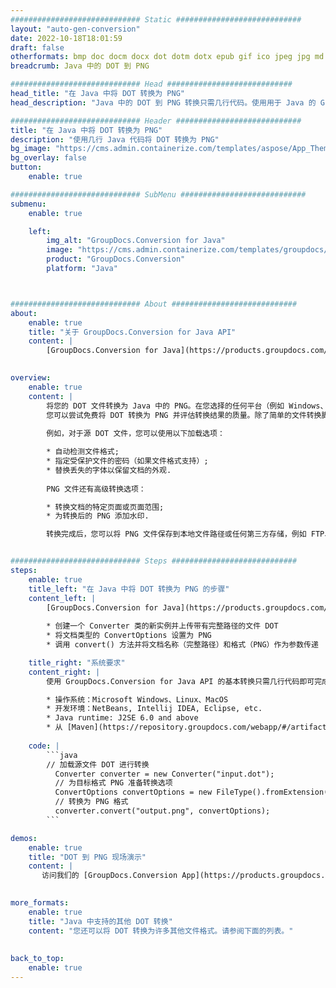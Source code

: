 ```yaml
---
############################# Static ############################
layout: "auto-gen-conversion"
date: 2022-10-18T18:01:59
draft: false
otherformats: bmp doc docm docx dot dotm dotx epub gif ico jpeg jpg md odt ott pdf png psd rtf tex tif tiff txt xps
breadcrumb: Java 中的 DOT 到 PNG

############################# Head ############################
head_title: "在 Java 中将 DOT 转换为 PNG"
head_description: "Java 中的 DOT 到 PNG 转换只需几行代码。使用用于 Java 的 GroupDocs 文档转换 API 转换 160 多种文件格式"

############################# Header ############################
title: "在 Java 中将 DOT 转换为 PNG"
description: "使用几行 Java 代码将 DOT 转换为 PNG"
bg_image: "https://cms.admin.containerize.com/templates/aspose/App_Themes/V3/images/bg/header1.png"
bg_overlay: false
button:
    enable: true

############################# SubMenu ############################
submenu:
    enable: true

    left:
        img_alt: "GroupDocs.Conversion for Java"
        image: "https://cms.admin.containerize.com/templates/groupdocs/images/product-logos/90x90-noborder/groupdocs-conversion-java.png"
        product: "GroupDocs.Conversion"
        platform: "Java"



############################# About ############################
about:
    enable: true
    title: "关于 GroupDocs.Conversion for Java API"
    content: |
        [GroupDocs.Conversion for Java](https://products.groupdocs.com/conversion/java/) 是一种高级文件格式转换 API，用于在 Microsoft Office、OpenDocument、PDF、HTML、电子邮件、CAD 等流行图像和文档格式之间进行转换。只需几行代码即可完成更多工作。本机 API 会自动检测原始文档的格式，并提供许多选项来自定义转换后的文档。除了从文档中提取信息的功能外，它还默认支持将转换结果缓存到本地磁盘。但是，任何类型的缓存存储都可以通过实施适当的接口来支持 - Amazon S3、Dropbox、Google Drive、Windows Azure、Reddis 或任何其他接口。
    

overview:
    enable: true
    content: |
        将您的 DOT 文件转换为 Java 中的 PNG。在您选择的任何平台（例如 Windows、Linux、macOS）上，只需几行 Java 代码。
        您可以尝试免费将 DOT 转换为 PNG 并评估转换结果的质量。除了简单的文件转换脚本外，您还可以尝试更复杂的选项来加载 DOT 源文件并存储 PNG 输出。 
        
        例如，对于源 DOT 文件，您可以使用以下加载选项：

        * 自动检测文件格式;
        * 指定受保护文件的密码（如果文件格式支持）;
        * 替换丢失的字体以保留文档的外观.
        
        PNG 文件还有高级转换选项：

        * 转换文档的特定页面或页面范围;
        * 为转换后的 PNG 添加水印.

        转换完成后，您可以将 PNG 文件保存到本地文件路径或任何第三方存储，例如 FTP、Amazon S3、Google Drive、Dropbox 等。请注意 - 转换 DOT到 PNG，您不需要安装任何额外的软件，例如 MS Office、Open Office、Adobe Acrobat Reader 等。


############################# Steps ############################
steps:
    enable: true
    title_left: "在 Java 中将 DOT 转换为 PNG 的步骤"
    content_left: |
        [GroupDocs.Conversion for Java](https://products.groupdocs.com/conversion/java/) 允许开发人员使用几行代码轻松地将 DOT 文件转换为 PNG。
        
        * 创建一个 Converter 类的新实例并上传带有完整路径的文件 DOT
        * 将文档类型的 ConvertOptions 设置为 PNG
        * 调用 convert() 方法并将文档名称（完整路径）和格式（PNG）作为参数传递

    title_right: "系统要求"
    content_right: |
        使用 GroupDocs.Conversion for Java API 的基本转换只需几行代码即可完成。所有主要平台和操作系统都支持我们的 API。在执行以下代码之前，请确保您的系统上安装了以下先决条件。

        * 操作系统：Microsoft Windows、Linux、MacOS
        * 开发环境：NetBeans, Intellij IDEA, Eclipse, etc.
        * Java runtime: J2SE 6.0 and above
        * 从 [Maven](https://repository.groupdocs.com/webapp/#/artifacts/browse/tree/General/repo/com/groupdocs/groupdocs-conversion) 获取最新的 GroupDocs.Conversion for Java
         
    code: |
        ```java    
        // 加载源文件 DOT 进行转换
          Converter converter = new Converter("input.dot");
          // 为目标格式 PNG 准备转换选项
          ConvertOptions convertOptions = new FileType().fromExtension("png").getConvertOptions();
          // 转换为 PNG 格式
          converter.convert("output.png", convertOptions);
        ```

demos:
    enable: true
    title: "DOT 到 PNG 现场演示"
    content: |
       访问我们的 [GroupDocs.Conversion App](https://products.groupdocs.app/conversion/family) 网站并立即尝试 DOT 到 PNG 转换。免费演示具有以下好处
          

more_formats:
    enable: true
    title: "Java 中支持的其他 DOT 转换"
    content: "您还可以将 DOT 转换为许多其他文件格式。请参阅下面的列表。"
       
       
back_to_top:
    enable: true
---
```

